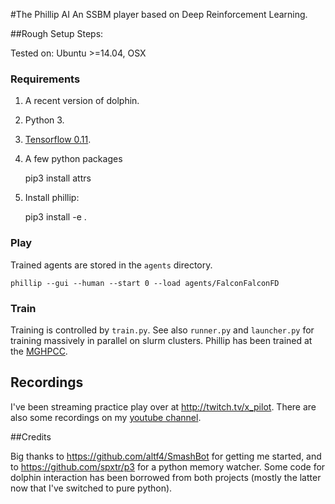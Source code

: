 #The Phillip AI
An SSBM player based on Deep Reinforcement Learning.

##Rough Setup Steps:

Tested on: Ubuntu >=14.04, OSX

### Requirements

1. A recent version of dolphin.
2. Python 3.
3. [Tensorflow 0.11](https://www.tensorflow.org/versions/r0.11/get_started/os_setup).
4. A few python packages

    pip3 install attrs

5. Install phillip:

    pip3 install -e .

### Play

Trained agents are stored in the `agents` directory.

    phillip --gui --human --start 0 --load agents/FalconFalconFD

### Train

Training is controlled by `train.py`. See also `runner.py` and `launcher.py` for training massively in parallel on slurm clusters. Phillip has been trained at the [MGHPCC](http://www.mghpcc.org/).

## Recordings

I've been streaming practice play over at http://twitch.tv/x_pilot. There are also some recordings on my [youtube channel](https://www.youtube.com/channel/UCzpDWSOtWpDaNPC91dqmPQg).

##Credits

Big thanks to https://github.com/altf4/SmashBot for getting me started, and to https://github.com/spxtr/p3 for a python memory watcher. Some code for dolphin interaction has been borrowed from both projects (mostly the latter now that I've switched to pure python).
